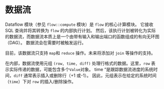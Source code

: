 # 数据流

Dataflow 模块（参见 `flow::compute` 模块）是 `flow` 的核心计算模块。
它接收 SQL 查询并将其转换为 `flow` 的内部执行计划。
然后，该执行计划被转化为实际的数据流，而数据流本质上是一个由带有输入和输出端口的函数组成的有向无环图（DAG）。
数据流会在需要时被触发运行。

目前，该数据流只支持 `map`和 `reduce` 操作。未来将添加对 `join` 等操作的支持。

在内部，数据流使用元组 `(row, time, diff)` 处理行格式的数据。这里，`row` 表示实际传递的数据，可能包含多个`Value`对象。
time “是跟踪数据流进度的系统时间，`diff` 通常表示插入或删除行（+1 或-1）。
因此，元组表示在给定的系统时间（`time`）下对 `row` 的插入/删除操作。